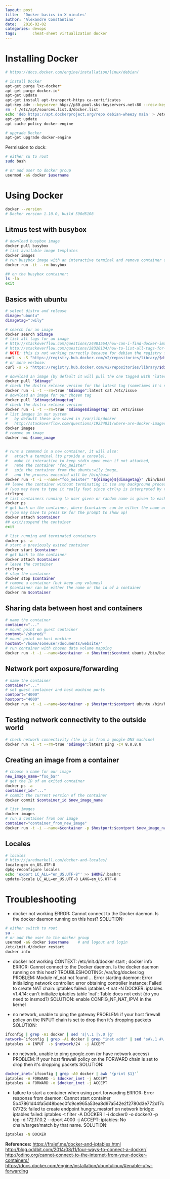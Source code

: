 ```yaml
---
layout: post
title:  'Docker basics in X minutes'
author: 'Alexandre Constantino'
date:   2016-02-02
categories: devops
tags:       cheat-sheet virtualization docker
---
```



# Installing Docker

```bash
# https://docs.docker.com/engine/installation/linux/debian/

# install Docker
apt-get purge lxc-docker*
apt-get purge docker.io*
apt-get update
apt-get install apt-transport-https ca-certificates
apt-key adv --keyserver hkp://p80.pool.sks-keyservers.net:80 --recv-keys 58118E89F3A912897C070ADBF76221572C52609D
rm -f /etc/apt/sources.list.d/docker.list
echo 'deb https://apt.dockerproject.org/repo debian-wheezy main' > /etc/apt/sources.list.d/docker.list
apt-get update
apt-cache policy docker-engine

# upgrade Docker
apt-get upgrade docker-engine
```

Permission to dock:
```bash
# either su to root
sudo bash

# or add user to docker group
usermod -aG docker $username
```



# Using Docker


```bash
docker --version
# Docker version 1.10.0, build 590d5108
```


## Litmus test with busybox
```bash
# download busybox image
docker pull busybox
# list available image templates
docker images
# run busybox image with an interactive terminal and remove container on exit
docker run -it --rm busybox

## on the busybox container:
ls -la
exit
```

## Basics with ubuntu
```bash
# select distro and release
dimage="ubuntu"
dimagetag=":wily"

# search for an image
docker search $dimage
# list all tags for an image
# http://stackoverflow.com/questions/24481564/how-can-i-find-docker-image-with-specific-tag-in-docker-registry-in-docker-comma/32622147#32622147
# http://stackoverflow.com/questions/28320134/how-to-list-all-tags-for-a-docker-image-on-a-remote-registry
# NOTE: this is not working correctly because for debian the registry failed to show the "latest" tag
curl -s -S "https://registry.hub.docker.com/v2/repositories/library/$dimage/tags/" | jq '."results"[]["name"]' | sort
# or more verbose:
curl -s -S "https://registry.hub.docker.com/v2/repositories/library/$dimage/tags/" | jq '.' -C | less -r

# download an image (by default it will pull the one tagged with "latest")
docker pull "$dimage"
# check the distro release version for the latest tag (sometimes it's not really the latest!)
docker run -i -t --rm=true "$dimage":latest cat /etc/issue
# download an image for our chosen tag
docker pull "$dimage$dimagetag"
# check the distro release version
docker run -i -t --rm=true "$dimage$dimagetag" cat /etc/issue
# list images in our system
#   by default these are saved in /var/lib/docker
#   http://stackoverflow.com/questions/19234831/where-are-docker-images-stored-on-the-host-machine/25978888#25978888
docker images
# remove an image
docker rmi $some_image


# runs a command in a new container, it will also:
#   attach a terminal (to provide a console),
#   make it interactive to keep stdin open even if not attached,
#   name the container 'foo_meister'
#   spin the container from the ubuntu:wily image,
#   and the process executed will be /bin/bash
docker run -t -i --name="foo_meister" "${dimage}${dimagetag}" /bin/bash
## leave the container without terminating it (so any background processes executing will continue to do so)
# (you may have to type it really fast since ctrl+p is interpreted by the shell as the arrow key up)
ctrl+p+q
# list containers running (a user given or random name is given to each container)
docker ps
# get back on the container, where $container can be either the name or the id
# (you may have to press CR for the prompt to show up)
docker attach $container
## exit/suspend the container
exit

# list running and terminated containers
docker ps -a
# start a previously exited container
docker start $container
# get back to the container
docker attach $container
# leave the container
ctrl+p+q
# stop the container
docker stop $container
# remove a container (but keep any volumes)
# $container can be either the name or the id of a container
docker rm $container
```


## Sharing data between host and containers
```bash
# name the container
container="..."
# mount point on guest container
contmnt="/shared/"
# mount point on host machine
hostmnt="/home/someuser/documents/website/"
# run container with chosen data volume mapping
docker run -t -i --name=$container -v $hostmnt:$contmnt ubuntu /bin/bash
```

## Network port exposure/forwarding
```bash
# name the container
container="..."
# set guest container and host machine ports
contport="4000"
hostport="4000"
docker run -t -i --name=$container -p $hostport:$contport ubuntu /bin/bash
```

## Testing network connectivity to the outside world
```bash
# check network connectivity (the ip is from a google DNS machine)
docker run -i -t --rm=true "$dimage":latest ping -c4 8.8.8.8
```


## Creating an image from a container
```bash
# choose a name for our image
new_image_name="foo_bar"
# get the ID of an exited container
docker ps -a
container_id="..."
# commit the current version of the container
docker commit $container_id $new_image_name

# list images
docker images
# run a container from our image
container="container_from_new_image"
docker run -t -i --name=$container -p $hostport:$contport $new_image_name /bin/bash
```

## Locales
```bash
# locales
# http://jaredmarkell.com/docker-and-locales/
locale-gen en_US.UTF-8
dpkg-reconfigure locales
echo 'export LC_ALL="en_US.UTF-8"' >> $HOME/.bashrc
update-locale LC_ALL=en_US.UTF-8 LANG=en_US.UTF-8
```










# Troubleshooting

- docker not working
ERROR: Cannot connect to the Docker daemon. Is the docker daemon running on this host?
SOLUTION:
````bash
# either switch to root
su -
# or add the user to the docker group
usermod -aG docker $username    # and logout and login
/etc/init.d/docker restart
docker info
````

- docker not working
CONTEXT: /etc/init.d/docker start ; docker info
ERROR: Cannot connect to the Docker daemon. Is the docker daemon running on this host?
TROUBLESHOOTING: /var/log/docker.log
PROBLEM: Module nf_nat not found ... Error starting daemon: Error initializing network controller: error obtaining controller instance: Failed to create NAT chain: iptables failed: iptables -t nat -N DOCKER: iptables v1.4.14: can't initialize iptables table 'nat': Table does not exist (do you need to insmod?)
SOLUTION: enable CONFIG_NF_NAT_IPV4 in the kernel

- no network, unable to ping the gateway
PROBLEM: if your host firewall policy on the INPUT chain is set to drop then it's dropping packets
SOLUTION:
````bash
ifconfig | grep -A1 docker | sed 's|\.1 |\.0 |g'
network=`ifconfig | grep -A1 docker | grep "inet addr" | sed 's#\.1 #\.0 #g' | sed 's#.*addr:\([0-9\.]*\).*#\1#g'`
iptables -A INPUT  -s $network/24  -j ACCEPT
````

- no network, unable to ping google.com (or have network access)
PROBLEM: if your host firewall policy on the FORWARD chain is set to drop then it's dropping packets
SOLUTION:
````bash
docker_inet=`ifconfig | grep -A0 docker | awk '{print $1}'`
iptables -A FORWARD -i $docker_inet -j ACCEPT
iptables -A FORWARD -o $docker_inet -j ACCEPT
````

- failure to start a container when using port forwarding
ERROR: Error response from daemon: Cannot start container 5b47861d44fa5d48bcec0fc9ce965a53ea8d97a542e2f2780d3e772d17c07725: failed to create endpoint hungry_mestorf on network bridge: iptables failed: iptables -t filter -A DOCKER ! -i docker0 -o docker0 -p tcp -d 172.17.0.2 --dport 4000 -j ACCEPT: iptables: No chain/target/match by that name.
SOLUTION:
````bash
iptables -N DOCKER
````


**References:**
https://fralef.me/docker-and-iptables.html
http://blog.oddbit.com/2014/08/11/four-ways-to-connect-a-docker/
http://odino.org/cannot-connect-to-the-internet-from-your-docker-containers/
https://docs.docker.com/engine/installation/ubuntulinux/#enable-ufw-forwarding







